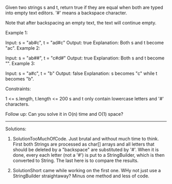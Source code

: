Given two strings s and t, return true if they are equal when both are typed into empty text editors. '#' means a backspace character.

Note that after backspacing an empty text, the text will continue empty.



Example 1:

Input: s = "ab#c", t = "ad#c"
Output: true
Explanation: Both s and t become "ac".
Example 2:

Input: s = "ab##", t = "c#d#"
Output: true
Explanation: Both s and t become "".
Example 3:

Input: s = "a#c", t = "b"
Output: false
Explanation: s becomes "c" while t becomes "b".


Constraints:

1 <= s.length, t.length <= 200
s and t only contain lowercase letters and '#' characters.


Follow up: Can you solve it in O(n) time and O(1) space?

------------------------------------------------------------------------------------------------------------------------
Solutions:
1. SolutionTooMuchOfCode. Just brutal and without much time to think.
First both Strings are processed as char[] arrays and all letters that should be deleted by a "backspace" are substituted by '#'.
When it is done, every each letter (not a '#') is put to a StringBuilder, which is then converted to String. 
The last here is to compare the results.

2. SolutionShort came while working on the first one.
WHy not just use a StringBuilder straightaway? Minus one method and less of code.





